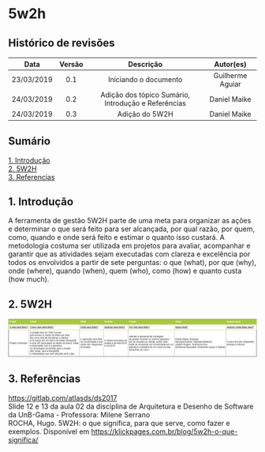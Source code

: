 # 5w2h

## Histórico de revisões
|   Data   |  Versão  |        Descrição       |          Autor(es)          |
|:--------:|:--------:|:----------------------:|:---------------------------:|
|23/03/2019|   0.1    | Iniciando o documento       |   Guilherme Aguiar  |
|24/03/2019|   0.2   | Adição dos tópico Sumário, Introdução e Referências      |   Daniel Maike  |
|24/03/2019|   0.3    |  Adição do 5W2H       |   Daniel Maike  |

## Sumário
[1. Introdução](#1.-introdução) <br>
[2. 5W2H](#2.-5W2H) <br>
[3. Referencias](#3.-referências)

## 1. Introdução

 A ferramenta de gestão 5W2H parte de uma meta para organizar as ações e determinar o que será feito para ser alcançada, por qual razão, por quem, como, quando e onde será feito e estimar o quanto isso custará. A metodologia costuma ser utilizada em projetos para avaliar, acompanhar e garantir que as atividades sejam executadas com clareza e excelência por todos os envolvidos a partir de sete perguntas: o que (what), por que (why), onde (where), quando (when), quem (who), como (how) e quanto custa (how much).

## 2. 5W2H

![5W2Hv1](img/DanielMaike5W2HADSv1.png)

## 3. Referências

https://gitlab.com/atlasds/ds2017 <br>
Slide 12 e 13 da aula 02 da disciplina de Arquitetura e Desenho de Software da UnB-Gama - Professora: Milene Serrano <br>
ROCHA, Hugo. 5W2H: o que significa, para que serve, como fazer e exemplos. Disponível em https://klickpages.com.br/blog/5w2h-o-que-significa/ <br>